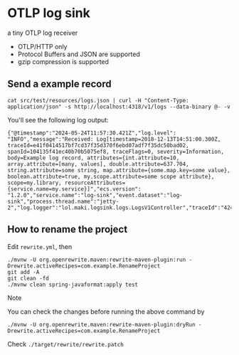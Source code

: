 # OTLP log sink

a tiny OTLP log receiver

* OTLP/HTTP only
* Protocol Buffers and JSON are supported
* gzip compression is supported

## Send a example record

```
cat src/test/resources/logs.json | curl -H "Content-Type: application/json" -s http://localhost:4318/v1/logs --data-binary @- -v
```

You'll see the following log output:

```
{"@timestamp":"2024-05-24T11:57:30.421Z","log.level": "INFO","message":"Received: Log[timestamp=2018-12-13T14:51:00.300Z, traceId=e41f0414517bf7cd37f35d370f6ebd07adf7f35dc50bad02, spanId=104135f41ec40b70b5075ef8, traceFlags=0, severity=Information, body=Example log record, attributes={int.attribute=10, array.attribute=[many, values], double.attribute=637.704, string.attribute=some string, map.attribute={some.map.key=some value}, boolean.attribute=true, my.scope.attribute=some scope attribute}, scope=my.library, resourceAttributes={service.name=my.service}]","ecs.version": "1.2.0","service.name":"log-sink","event.dataset":"log-sink","process.thread.name":"jetty-2","log.logger":"lol.maki.logsink.logs.LogsV1Controller","traceId":"424663af6ddca1070b3cbb9369a8b95d","spanId":"c9e44d14dc12a817"}
```

## How to rename the project

Edit `rewrite.yml`, then

```
./mvnw -U org.openrewrite.maven:rewrite-maven-plugin:run -Drewrite.activeRecipes=com.example.RenameProject
git add -A
git clean -fd
./mvnw clean spring-javaformat:apply test 
```

> [!NOTE]
> You can check the changes before running the above command by
> ```
> ./mvnw -U org.openrewrite.maven:rewrite-maven-plugin:dryRun -Drewrite.activeRecipes=com.example.RenameProject
> ```
> Check `./target/rewrite/rewrite.patch`